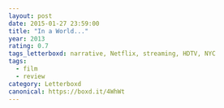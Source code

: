 ```yaml
---
layout: post 
date: 2015-01-27 23:59:00
title: "In a World..."
year: 2013
rating: 0.7
tags_letterboxd: narrative, Netflix, streaming, HDTV, NYC
tags:
  - film
  - review
category: Letterboxd
canonical: https://boxd.it/4WhWt
---
```

